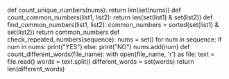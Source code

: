 def count_unique_numbers(nums):
    return len(set(nums))
def count_common_numbers(list1, list2):
    return len(set(list1) & set(list2))
def find_common_numbers(list1, list2):
    common_numbers = sorted(set(list1) & set(list2))
    return common_numbers
def check_repeated_numbers(sequence):
    nums = set()
    for num in sequence:
        if num in nums:
            print("YES")
        else:
            print("NO")
            nums.add(num)
def count_different_words(file_name):
    with open(file_name, 'r') as file:
        text = file.read()
    words = text.split()
    different_words = set(words)
    return len(different_words)
